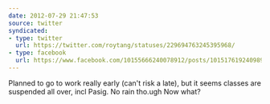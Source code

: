 ```yaml
---
date: 2012-07-29 21:47:53
source: twitter
syndicated:
- type: twitter
  url: https://twitter.com/roytang/statuses/229694763245395968/
- type: facebook
  url: https://www.facebook.com/10155666240078912/posts/10151761924098912
---
```


Planned to go to work really early (can't risk a late), but it seems classes are suspended all over, incl Pasig. No rain tho.ugh Now what?